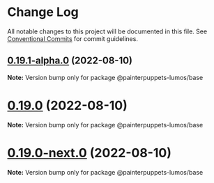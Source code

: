 # Change Log

All notable changes to this project will be documented in this file.
See [Conventional Commits](https://conventionalcommits.org) for commit guidelines.

## [0.19.1-alpha.0](https://github.com/nervosnetwork/lumos/compare/v0.19.0-next.0...v0.19.1-alpha.0) (2022-08-10)

**Note:** Version bump only for package @painterpuppets-lumos/base





# [0.19.0](https://github.com/nervosnetwork/lumos/compare/v0.19.0-next.0...v0.19.0) (2022-08-10)

**Note:** Version bump only for package @painterpuppets-lumos/base





# [0.19.0-next.0](https://github.com/nervosnetwork/lumos/compare/v0.18.0...v0.19.0-next.0) (2022-08-10)

**Note:** Version bump only for package @painterpuppets-lumos/base
